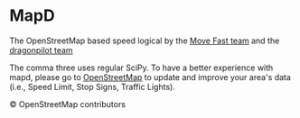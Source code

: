 # MapD
The OpenStreetMap based speed logical by the [Move Fast team](https://github.com/move-fast) and the [dragonpilot team](https://github.com/dragonpilot-community/dragonpilot)

The comma three uses regular SciPy. To have a better experience with mapd, please go to [OpenStreetMap](https://openstreetmap.org) to update and improve your area's data (i.e., Speed Limit, Stop Signs, Traffic Lights).

© OpenStreetMap contributors
